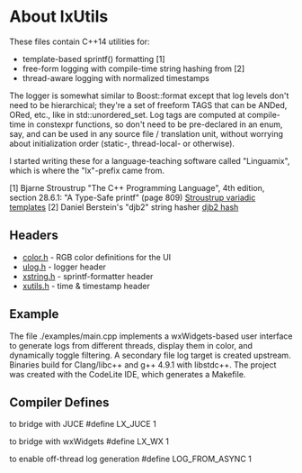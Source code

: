 About lxUtils
=============

These files contain C++14 utilities for:

* template-based sprintf() formatting [1]
* free-form logging with compile-time string hashing from  [2]
* thread-aware logging with normalized timestamps

The logger is somewhat similar to Boost::format except that log levels don't need to be hierarchical; they're a set of freeform TAGS that can be ANDed, ORed, etc., like in std::unordered_set. Log tags are computed at compile-time in constexpr functions, so don't need to be pre-declared in an enum, say, and can be used in any source file / translation unit, without worrying about initialization order (static-, thread-local- or otherwise).

I started writing these for a language-teaching software called "Linguamix", which is where the "lx"-prefix came from.

[1] Bjarne Stroustrup "The C++ Programming Language", 4th edition, section 28.6.1: "A Type-Safe printf" (page 809)
    [Stroustrup variadic templates](http://www.stroustrup.com/C++11FAQ.html#variadic-templates)
[2] Daniel Berstein's "djb2" string hasher
    [djb2 hash](http://www.cse.yorku.ca/~oz/hash.html)


## Headers
* [color.h](inc/lx/color.h) - RGB color definitions for the UI
* [ulog.h](inc/lx/ulog.h) - logger header
* [xstring.h](inc/lx/xstring.h) - sprintf-formatter header
* [xutils.h](inc/lx/xutils.h) - time & timestamp header


## Example

The file ./examples/main.cpp implements a wxWidgets-based user interface to generate logs from different threads, display them in color, and dynamically toggle filtering. A secondary file log target is created upstream. Binaries build for Clang/libc++ and g++ 4.9.1 with libstdc++. The project was created with the CodeLite IDE, which generates a Makefile.


## Compiler Defines

to bridge with JUCE
  #define LX_JUCE 1

to bridge with wxWidgets
  #define LX_WX 1

to enable off-thread log generation
  #define LOG_FROM_ASYNC 1
  
